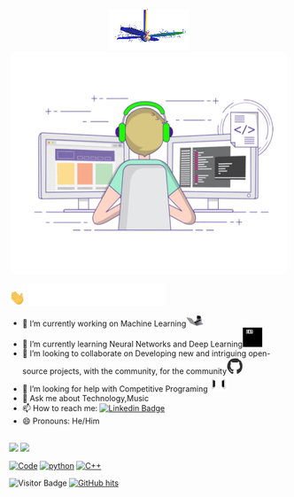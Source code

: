 <br><p align = "center"><img src="https://github.com/gurkiratsingh-1/gurkiratsingh-1/blob/master/fan-1.gif"><br>
<img src="https://github.com/gurkiratsingh-1/gurkiratsingh-1/blob/master/giphy.gif" alt="Coder GIF" width="500" height="400"></p>
   <img src="https://github.com/gurkiratsingh-1/gurkiratsingh-1/blob/master/Hi.gif" width="29px">
       <img src="https://github.com/gurkiratsingh-1/gurkiratsingh-1/blob/master/Name.gif" width="250px">
- 🔭 I’m currently working on Machine Learning<img src="https://github.com/gurkiratsingh-1/gurkiratsingh-1/blob/master/giphy_2.gif" width="30">
- 🌱 I’m currently learning Neural Networks and Deep Learning<img src="https://github.com/gurkiratsingh-1/gurkiratsingh-1/blob/master/giphy.webp" width="35" />
- 👯 I’m looking to collaborate on Developing new and intriguing open-source projects, with the community, for the community<img src="https://github.com/gurkiratsingh-1/gurkiratsingh-1/blob/master/octo.gif" width="30" />
- 🤔 I’m looking for help with Competitive Programing<img src="https://github.com/gurkiratsingh-1/gurkiratsingh-1/blob/master/connected.gif" width="38">
- 💬 Ask me about Technology,Music
- 📫 How to reach me: [![Linkedin Badge](https://img.shields.io/badge/-GurkiratSingh-blue?style=flat-square&logo=Linkedin&logoColor=white&link=https://www.linkedin.com/in/gurkirat-singh-87901a169/)](https://www.linkedin.com/in/gurkirat-singh-87901a169/)
- 😄 Pronouns: He/Him
<br>
<img src="https://github-readme-stats.vercel.app/api?username=gurkiratsingh-1&&show_icons=true&title_color=ffffff&icon_color=bb2acf&text_color=daf7dc&bg_color=151515">

<img src="https://github-readme-stats.vercel.app/api/top-langs/?username=gurkiratsingh-1&hide=css,html&theme=tokyonight">

<a href="https://github.com/gurkiratsingh-1?tab=repositories" target="_blank"><img alt="Code" src="https://img.shields.io/badge/-code-000000?style=flat-square&logo=Plex&logoColor=white"></a>
    <a href="https://github.com/gurkiratsingh-1?tab=repositories&language=python" target="_blank"><img alt="python" src="https://img.shields.io/badge/-python-3776AB?style=flat-square&logo=Python&logoColor=white"></a>
    <a href="https://github.com/gurkiratsingh-1?tab=repositories&language=c%2B%2B" target="_blank"><img alt="C++" src="https://img.shields.io/badge/-C%2B%2B-00599C?style=flat-square&logo=C%2B%2B&logoColor=white"></a>

![Visitor Badge](https://visitor-badge.laobi.icu/badge?page_id=gurkiratsingh-1)
<a href="https://github.com/gurkiratsingh-1/gurkiratsingh-1" target="_blank"><img alt="GitHub hits" src="https://img.shields.io/github/last-commit/gurkiratsingh-1/gurkiratsingh-1?label=profile%20updated&style=flat-square"></a>
<!--
[**Connect via LinkedIn**](https://www.linkedin.com/in/gurkirat-singh-87901a169/)
[![Twitter Badge](https://img.shields.io/badge/-@id-1ca0f1?style=flat-square&labelColor=1ca0f1&logo=twitter&logoColor=white&link=https://twitter.com/id)](https://twitter.com/id) 
[![Twitter URL](https://img.shields.io/twitter/url?color=%23fb3958&label=follow&logo=instagram&logoColor=%23fb3958&style=flat-square&url=https%3A%2F%2Fwww.instagram.com%2Falejorc_)](https://www.instagram.com/id/)
 [![Medium Badge](https://img.shields.io/badge/-@mishra.shanu15-03a57a?style=flat-square&labelColor=000000&logo=Medium&link=https://medium.com/@id/)](https://medium.com/@id/)
[![Gmail Badge](https://img.shields.io/badge/Gmail-c14438?style=flat-square&logo=Gmail&logoColor=white&link=mailto:id@gmail.com)](mailto:id@gmail.com)
- 🌱⚡ Fun fact: ...
-->
